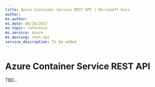 ```yaml
---
title: Azure Container Service REST API | Microsoft Docs
author: 
ms.author: 
ms.date: 08/28/2017
ms.topic: reference
ms.service: Azure
ms.devlang: rest-api
service_description: To be added
---
```


# Azure Container Service REST API

TBD...
